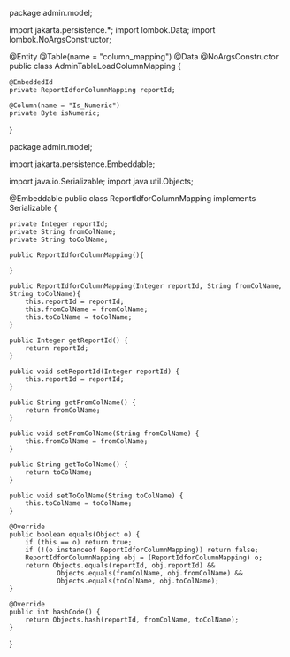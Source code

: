 package admin.model;


import jakarta.persistence.*;
import lombok.Data;
import lombok.NoArgsConstructor;

@Entity
@Table(name = "column_mapping")
@Data
@NoArgsConstructor
public class AdminTableLoadColumnMapping {

    @EmbeddedId
    private ReportIdforColumnMapping reportId;

    @Column(name = "Is_Numeric")
    private Byte isNumeric;
}





package admin.model;

import jakarta.persistence.Embeddable;

import java.io.Serializable;
import java.util.Objects;

@Embeddable
public class ReportIdforColumnMapping implements Serializable {

    private Integer reportId;
    private String fromColName;
    private String toColName;

    public ReportIdforColumnMapping(){

    }

    public ReportIdforColumnMapping(Integer reportId, String fromColName, String toColName){
        this.reportId = reportId;
        this.fromColName = fromColName;
        this.toColName = toColName;
    }

    public Integer getReportId() {
        return reportId;
    }

    public void setReportId(Integer reportId) {
        this.reportId = reportId;
    }

    public String getFromColName() {
        return fromColName;
    }

    public void setFromColName(String fromColName) {
        this.fromColName = fromColName;
    }

    public String getToColName() {
        return toColName;
    }

    public void setToColName(String toColName) {
        this.toColName = toColName;
    }

    @Override
    public boolean equals(Object o) {
        if (this == o) return true;
        if (!(o instanceof ReportIdforColumnMapping)) return false;
        ReportIdforColumnMapping obj = (ReportIdforColumnMapping) o;
        return Objects.equals(reportId, obj.reportId) &&
                Objects.equals(fromColName, obj.fromColName) &&
                Objects.equals(toColName, obj.toColName);
    }

    @Override
    public int hashCode() {
        return Objects.hash(reportId, fromColName, toColName);
    }

}
